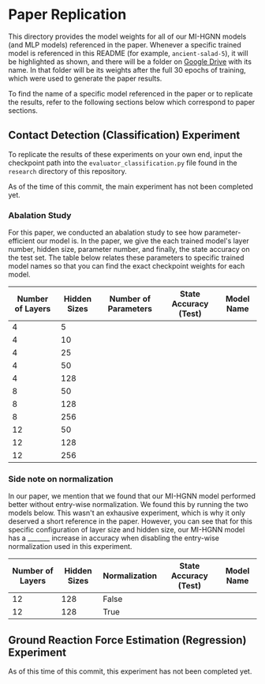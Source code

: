 # Paper Replication

This directory provides the model weights for all of our MI-HGNN models (and MLP models) referenced in the paper. Whenever a specific trained model is referenced in this README (for example, `ancient-salad-5`), it will be highlighted as shown, and there will be a folder on [Google Drive](https://drive.google.com/drive/folders/1NS5H_JIXW-pORyQUR15-t3mzf2byG26v?usp=sharing) with its name. In that folder will be its weights after the full 30 epochs of training, which were used to generate the paper results.

To find the name of a specific model referenced in the paper or to replicate the results, refer to the following sections below which correspond to paper sections.

## Contact Detection (Classification) Experiment

To replicate the results of these experiments on your own end, input the checkpoint path into the `evaluator_classification.py` file found in the `research` directory of this repository.

As of the time of this commit, the main experiment has not been completed yet.

### Abalation Study

For this paper, we conducted an abalation study to see how parameter-efficient our model is. In the paper, we give the each trained model's layer number, hidden size, parameter number, and finally, the state accuracy on the test set. The table below relates these parameters to specific trained model names so that you can find the exact checkpoint weights for each model.

| Number of Layers | Hidden Sizes | Number of Parameters | State Accuracy (Test) | Model Name            |
| ---------------- | ------------ | ---------------------| --------------------- | --------------------- |
| 4                | 5            |                      |                       |                       |
| 4                | 10           |                      |                       |                       |
| 4                | 25           |                      |                       |                       |
| 4                | 50           |                      |                       |                       |
| 4                | 128          |                      |                       |                       |
| 8                | 50           |                      |                       |                       |
| 8                | 128          |                      |                       |                       |
| 8                | 256          |                      |                       |                       |
| 12               | 50           |                      |                       |                       |
| 12               | 128          |                      |                       |                       |
| 12               | 256          |                      |                       |                       |

### Side note on normalization

In our paper, we mention that we found that our MI-HGNN model performed better without entry-wise normalization. We found this by running the two models below. This wasn't an exhausive experiment, which is why it only deserved a short reference in the paper. However, you can see that for this specific configuration of layer size and hidden size, our MI-HGNN model has a _______ increase in accuracy when disabling the entry-wise normalization used in this experiment.

| Number of Layers | Hidden Sizes | Normalization | State Accuracy (Test) | Model Name        |
| ---------------- | ------------ | --------------| --------------------- | ----------------- |
| 12               | 128          | False         |                       |                   |
| 12               | 128          | True          |                       |                   |

## Ground Reaction Force Estimation (Regression) Experiment 

As of this time of this commit, this experiment has not been completed yet.